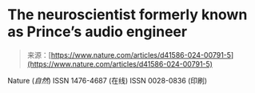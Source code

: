 <!--yml

category: 未分类

date: 2024-05-27 14:56:52

-->

# The neuroscientist formerly known as Prince’s audio engineer

> 来源：[https://www.nature.com/articles/d41586-024-00791-5](https://www.nature.com/articles/d41586-024-00791-5)

Nature (*自然*) ISSN 1476-4687 (在线) ISSN 0028-0836 (印刷)
